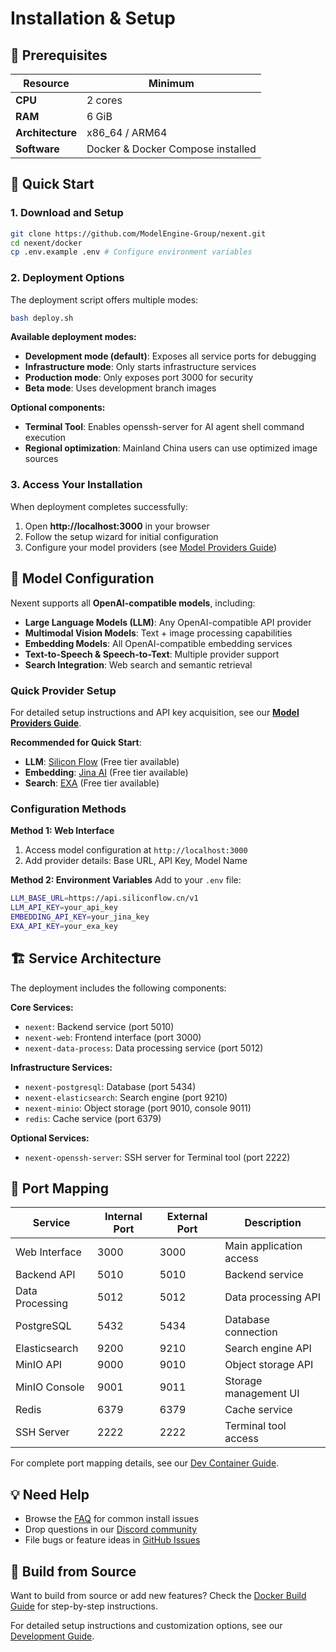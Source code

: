 # Installation & Setup

## 🎯 Prerequisites

| Resource | Minimum |
|----------|---------|
| **CPU**  | 2 cores |
| **RAM**  | 6 GiB   |
| **Architecture** | x86_64 / ARM64 |
| **Software** | Docker & Docker Compose installed |

## 🚀 Quick Start

### 1. Download and Setup

```bash
git clone https://github.com/ModelEngine-Group/nexent.git
cd nexent/docker
cp .env.example .env # Configure environment variables
```

### 2. Deployment Options

The deployment script offers multiple modes:

```bash
bash deploy.sh
```

**Available deployment modes:**
- **Development mode (default)**: Exposes all service ports for debugging
- **Infrastructure mode**: Only starts infrastructure services
- **Production mode**: Only exposes port 3000 for security
- **Beta mode**: Uses development branch images

**Optional components:**
- **Terminal Tool**: Enables openssh-server for AI agent shell command execution
- **Regional optimization**: Mainland China users can use optimized image sources

### 3. Access Your Installation

When deployment completes successfully:
1. Open **http://localhost:3000** in your browser
2. Follow the setup wizard for initial configuration
3. Configure your model providers (see [Model Providers Guide](./model-providers))

## 🤖 Model Configuration

Nexent supports all **OpenAI-compatible models**, including:
- **Large Language Models (LLM)**: Any OpenAI-compatible API provider
- **Multimodal Vision Models**: Text + image processing capabilities  
- **Embedding Models**: All OpenAI-compatible embedding services
- **Text-to-Speech & Speech-to-Text**: Multiple provider support
- **Search Integration**: Web search and semantic retrieval

### Quick Provider Setup

For detailed setup instructions and API key acquisition, see our **[Model Providers Guide](./model-providers)**.

**Recommended for Quick Start**:
- **LLM**: [Silicon Flow](https://siliconflow.cn/) (Free tier available)
- **Embedding**: [Jina AI](https://jina.ai/) (Free tier available)
- **Search**: [EXA](https://exa.ai/) (Free tier available)

### Configuration Methods

**Method 1: Web Interface**
1. Access model configuration at `http://localhost:3000`
2. Add provider details: Base URL, API Key, Model Name

**Method 2: Environment Variables**
Add to your `.env` file:
```bash
LLM_BASE_URL=https://api.siliconflow.cn/v1
LLM_API_KEY=your_api_key
EMBEDDING_API_KEY=your_jina_key
EXA_API_KEY=your_exa_key
```

## 🏗️ Service Architecture

The deployment includes the following components:

**Core Services:**
- `nexent`: Backend service (port 5010)
- `nexent-web`: Frontend interface (port 3000)
- `nexent-data-process`: Data processing service (port 5012)

**Infrastructure Services:**
- `nexent-postgresql`: Database (port 5434)
- `nexent-elasticsearch`: Search engine (port 9210)
- `nexent-minio`: Object storage (port 9010, console 9011)
- `redis`: Cache service (port 6379)

**Optional Services:**
- `nexent-openssh-server`: SSH server for Terminal tool (port 2222)

## 🔌 Port Mapping

| Service | Internal Port | External Port | Description |
|---------|---------------|---------------|-------------|
| Web Interface | 3000 | 3000 | Main application access |
| Backend API | 5010 | 5010 | Backend service |
| Data Processing | 5012 | 5012 | Data processing API |
| PostgreSQL | 5432 | 5434 | Database connection |
| Elasticsearch | 9200 | 9210 | Search engine API |
| MinIO API | 9000 | 9010 | Object storage API |
| MinIO Console | 9001 | 9011 | Storage management UI |
| Redis | 6379 | 6379 | Cache service |
| SSH Server | 2222 | 2222 | Terminal tool access |

For complete port mapping details, see our [Dev Container Guide](../deployment/devcontainer.md#port-mapping).

## 💡 Need Help

- Browse the [FAQ](../faq) for common install issues
- Drop questions in our [Discord community](https://discord.gg/tb5H3S3wyv)
- File bugs or feature ideas in [GitHub Issues](https://github.com/ModelEngine-Group/nexent/issues)

## 🔧 Build from Source

Want to build from source or add new features? Check the [Docker Build Guide](../deployment/docker-build) for step-by-step instructions.

For detailed setup instructions and customization options, see our [Development Guide](./development-guide).